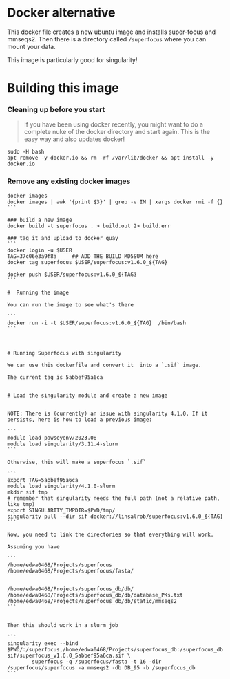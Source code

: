# Docker alternative

This docker file creates a new ubuntu image and installs super-focus and mmseqs2. Then there is a directory called `/superfocus` where you can mount your data.

This image is particularly good for singularity!

# Building this image

### Cleaning up before you start
> If you have been using docker recently, you might want to do a complete nuke
> of the docker directory and start again. This is the easy way
> and also updates docker!

```
sudo -H bash
apt remove -y docker.io && rm -rf /var/lib/docker && apt install -y docker.io
```

### Remove any existing docker images

````
docker images
docker images | awk '{print $3}' | grep -v IM | xargs docker rmi -f {}
```

### build a new image
docker build -t superfocus . > build.out 2> build.err

### tag it and upload to docker quay
```
docker login -u $USER
TAG=37c06e3a9f8a     ## ADD THE BUILD MD5SUM here
docker tag superfocus $USER/superfocus:v1.6.0_${TAG}

docker push $USER/superfocus:v1.6.0_${TAG}
```

#  Running the image

You can run the image to see what's there

```
docker run -i -t $USER/superfocus:v1.6.0_${TAG}  /bin/bash
```



# Running Superfocus with singularity

We can use this dockerfile and convert it  into a `.sif` image.

The current tag is 5abbef95a6ca


# Load the singularity module and create a new image


NOTE: There is (currently) an issue with singularity 4.1.0. If it persists, here is how to load a previous image:

```
module load pawseyenv/2023.08
module load singularity/3.11.4-slurm
```

Otherwise, this will make a superfocus `.sif`

```
export TAG=5abbef95a6ca
module load singularity/4.1.0-slurm
mkdir sif tmp
# remember that singularity needs the full path (not a relative path, like tmp)
export SINGULARITY_TMPDIR=$PWD/tmp/
singularity pull --dir sif docker://linsalrob/superfocus:v1.6.0_${TAG}
```

Now, you need to link the directories so that everything will work.

Assuming you have

```
/home/edwa0468/Projects/superfocus
/home/edwa0468/Projects/superfocus/fasta/


/home/edwa0468/Projects/superfocus_db/db/
/home/edwa0468/Projects/superfocus_db/db/database_PKs.txt
/home/edwa0468/Projects/superfocus_db/db/static/mmseqs2
```


Then this should work in a slurm job

```
singularity exec --bind $PWD/:/superfocus,/home/edwa0468/Projects/superfocus_db:/superfocus_db sif/superfocus_v1.6.0_5abbef95a6ca.sif \
        superfocus -q /superfocus/fasta -t 16 -dir /superfocus/superfocus -a mmseqs2 -db DB_95 -b /superfocus_db 
```
